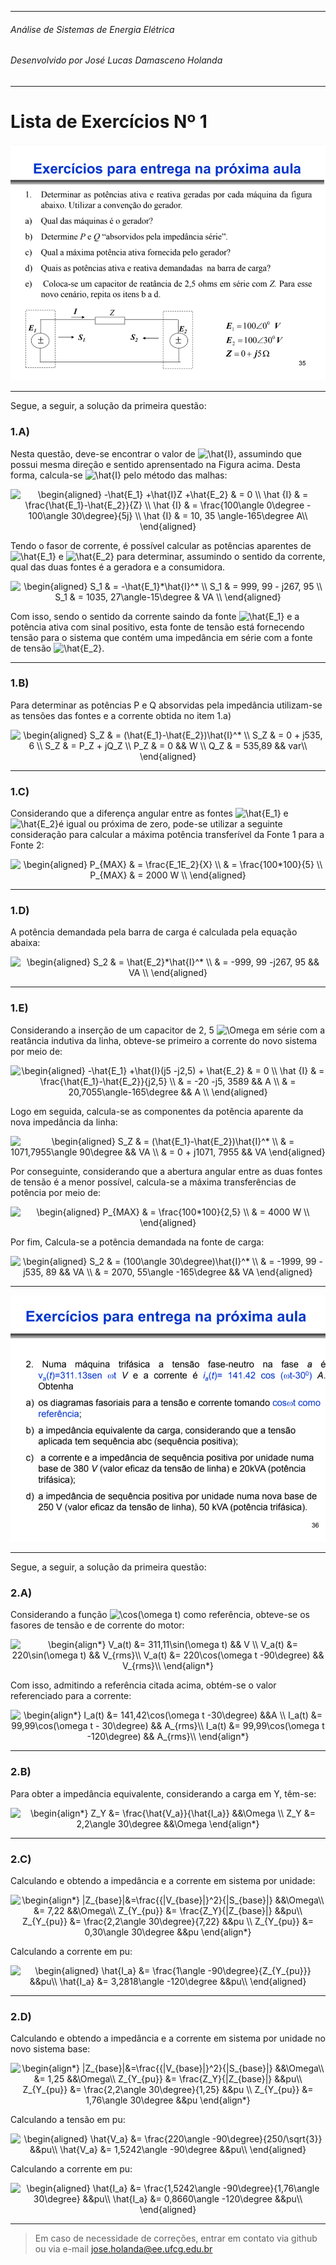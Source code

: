
----
###### Análise de Sistemas de Energia Elétrica
###### Desenvolvido por José Lucas Damasceno Holanda  
----
<h1>Lista de Exercícios Nº 1</h1>



![Questão 01](Fig01.PNG "Questão 01")

----

Segue, a seguir, a solução da primeira questão: 


<h3>1.A)</h3>

Nesta questão, deve-se encontrar o valor de <img src="https://latex.codecogs.com/svg.latex?\hat{I}" title="\hat{I}" />, assumindo que possui mesma direção e sentido aprensentado na Figura acima. Desta forma, calcula-se <img src="https://latex.codecogs.com/svg.latex?\hat{I}" title="\hat{I}" /> pelo método das malhas: 

<p align="center">
    <img src="https://latex.codecogs.com/svg.latex?\begin{aligned}&space;-\hat{E_1}&space;&plus;\hat{I}Z&space;&plus;\hat{E_2}&space;&&space;=&space;0&space;\\&space;\hat&space;{I}&space;&&space;=&space;\frac{\hat{E_1}-\hat{E_2}}{Z}&space;\\&space;\hat&space;{I}&space;&&space;=&space;\frac{100\angle&space;0\degree&space;-&space;100\angle&space;30\degree}{5j}&space;\\&space;\hat&space;{I}&space;&&space;=&space;10,&space;35&space;\angle-165\degree&space;A\\&space;\end{aligned}" title="\begin{aligned} -\hat{E_1} +\hat{I}Z +\hat{E_2} & = 0 \\ \hat {I} & = \frac{\hat{E_1}-\hat{E_2}}{Z} \\ \hat {I} & = \frac{100\angle 0\degree - 100\angle 30\degree}{5j} \\ \hat {I} & = 10, 35 \angle-165\degree A\\ \end{aligned}" />
</p>


Tendo o fasor de corrente, é possível calcular as potências aparentes de <img src="https://latex.codecogs.com/svg.latex?\hat{E_1}" title="\hat{E_1}" /> e <img src="https://latex.codecogs.com/svg.latex?\hat{E_2}" title="\hat{E_2}" /> para determinar, assumindo o sentido da corrente, qual das duas fontes é a geradora e a consumidora.

<p align="center">
    <img src="https://latex.codecogs.com/svg.latex?\begin{aligned}&space;S_1&space;&&space;=&space;-\hat{E_1}*\hat{I}^*&space;\\&space;S_1&space;&&space;=&space;999,&space;99&space;-&space;j267,&space;95&space;\\&space;S_1&space;&&space;=&space;1035,&space;27\angle-15\degree&space;&&space;VA&space;\\&space;\end{aligned}" title="\begin{aligned} S_1 & = -\hat{E_1}*\hat{I}^* \\ S_1 & = 999, 99 - j267, 95 \\ S_1 & = 1035, 27\angle-15\degree & VA \\ \end{aligned}" />
</p>


Com isso, sendo o sentido da corrente saindo da fonte <img src="https://latex.codecogs.com/svg.latex?\hat{E_1}" title="\hat{E_1}" /> e a potência ativa com sinal positivo, esta fonte de tensão está fornecendo tensão para o sistema que contém uma impedância em série com a fonte de tensão <img src="https://latex.codecogs.com/svg.latex?\hat{E_2}" title="\hat{E_2}" />.

----
<h3>1.B)</h3>

Para determinar as potências P e Q absorvidas pela impedância utilizam-se as tensões das fontes e a corrente obtida no item 1.a)


<p align="center">
    <img src="https://latex.codecogs.com/svg.latex?\begin{aligned}&space;S_Z&space;&&space;=&space;(\hat{E_1}-\hat{E_2})\hat{I}^*&space;\\&space;S_Z&space;&&space;=&space;0&space;&plus;&space;j535,&space;6&space;\\&space;S_Z&space;&&space;=&space;P_Z&space;&plus;&space;jQ_Z&space;\\&space;P_Z&space;&&space;=&space;0&space;&&&space;W&space;\\&space;Q_Z&space;&&space;=&space;535,89&space;&&&space;var\\&space;\end{aligned}" title="\begin{aligned} S_Z & = (\hat{E_1}-\hat{E_2})\hat{I}^* \\ S_Z & = 0 + j535, 6 \\ S_Z & = P_Z + jQ_Z \\ P_Z & = 0 && W \\ Q_Z & = 535,89 && var\\ \end{aligned}" />
</p>


----
<h3>1.C)</h3>

Considerando que a diferença angular entre as fontes <img src="https://latex.codecogs.com/svg.latex?\hat{E_1}" title="\hat{E_1}" /> e <img src="https://latex.codecogs.com/svg.latex?\hat{E_2}" title="\hat{E_2}" />é igual ou próxima de zero, pode-se utilizar a seguinte consideração para calcular a máxima potência transferível da Fonte 1 para a Fonte 2: 

<p align="center">
    <img src="https://latex.codecogs.com/svg.latex?\begin{aligned}&space;P_{MAX}&space;&&space;=&space;\frac{E_1E_2}{X}&space;\\&space;&&space;=&space;\frac{100*100}{5}&space;\\&space;P_{MAX}&space;&&space;=&space;2000&space;W&space;\\&space;\end{aligned}" title="\begin{aligned} P_{MAX} & = \frac{E_1E_2}{X} \\ & = \frac{100*100}{5} \\ P_{MAX} & = 2000 W \\ \end{aligned}" />
</p>

----
<h3>1.D)</h3>

A potência demandada pela barra de carga é calculada pela equação abaixa: 

<p align="center">
    <img src="https://latex.codecogs.com/svg.latex?\begin{aligned}&space;S_2&space;&&space;=&space;\hat{E_2}*\hat{I}^*&space;\\&space;&&space;=&space;-999,&space;99&space;-j267,&space;95&space;&&&space;VA&space;\\&space;\end{aligned}" title="\begin{aligned} S_2 & = \hat{E_2}*\hat{I}^* \\ & = -999, 99 -j267, 95 && VA \\ \end{aligned}" />
</p>

----
<h3>1.E)</h3>

Considerando a inserção de um capacitor de 2, 5 <img src="https://latex.codecogs.com/svg.latex?\Omega " title="\Omega "/> em série com a reatância indutiva da linha, obteve-se primeiro a corrente do novo sistema por meio de: 

<p align="center">
    <img src="https://latex.codecogs.com/svg.latex?\begin{aligned}&space;-\hat{E_1}&space;&plus;\hat{I}(j5&space;-j2,5)&space;&plus;&space;\hat{E_2}&space;&&space;=&space;0&space;\\&space;\hat&space;{I}&space;&&space;=&space;\frac{\hat{E_1}-\hat{E_2}}{j2,5}&space;\\&space;&&space;=&space;-20&space;-j5,&space;3589&space;&&&space;A&space;\\&space;&&space;=&space;20,7055\angle-165\degree&space;&&&space;A&space;\\&space;\end{aligned}" title="\begin{aligned} -\hat{E_1} +\hat{I}(j5 -j2,5) + \hat{E_2} & = 0 \\ \hat {I} & = \frac{\hat{E_1}-\hat{E_2}}{j2,5} \\ & = -20 -j5, 3589 && A \\ & = 20,7055\angle-165\degree && A \\ \end{aligned}" />
</p>


Logo em seguida, calcula-se as componentes da potência aparente da nova impedância da linha: 

<p align="center">
    <img src="https://latex.codecogs.com/svg.latex?\begin{aligned}&space;S_Z&space;&&space;=&space;(\hat{E_1}-\hat{E_2})\hat{I}^*&space;\\&space;&&space;=&space;1071,7955\angle&space;90\degree&space;&&&space;VA&space;\\&space;&&space;=&space;0&space;&plus;&space;j1071,&space;7955&space;&&&space;VA&space;\end{aligned}" title="\begin{aligned} S_Z & = (\hat{E_1}-\hat{E_2})\hat{I}^* \\ & = 1071,7955\angle 90\degree && VA \\ & = 0 + j1071, 7955 && VA \end{aligned}" />
</p>


Por conseguinte, considerando que a abertura angular entre as duas fontes de tensão é a menor possível, calcula-se a máxima transferências de potência por meio de: 

<p align="center">
    <img src="https://latex.codecogs.com/svg.latex?\begin{aligned}&space;P_{MAX}&space;&&space;=&space;\frac{100*100}{2,5}&space;\\&space;&&space;=&space;4000&space;W&space;\\&space;\end{aligned}" title="\begin{aligned} P_{MAX} & = \frac{100*100}{2,5} \\ & = 4000 W \\ \end{aligned}" />
</p>


Por fim, Calcula-se a potência demandada na fonte de carga: 

<p align="center">
    <img src="https://latex.codecogs.com/svg.latex?\begin{aligned}&space;S_2&space;&&space;=&space;(100\angle&space;30\degree)\hat{I}^*&space;\\&space;&&space;=&space;-1999,&space;99&space;-&space;j535,&space;89&space;&&&space;VA&space;\\&space;&&space;=&space;2070,&space;55\angle&space;-165\degree&space;&&&space;VA&space;\end{aligned}" title="\begin{aligned} S_2 & = (100\angle 30\degree)\hat{I}^* \\ & = -1999, 99 - j535, 89 && VA \\ & = 2070, 55\angle -165\degree && VA \end{aligned}" />
</p>

----

![Questão 02](Fig02.PNG "Questão 02")

----

Segue, a seguir, a solução da primeira questão: 



<h3>2.A)</h3>

Considerando a função <img src="https://latex.codecogs.com/svg.latex?\cos(\omega&space;t)" title="\cos(\omega t)" /> como referência, obteve-se os fasores de tensão e de corrente do motor:

<p align="center">
    <img src="https://latex.codecogs.com/svg.latex?\begin{align*}&space;V_a(t)&space;&=&space;311,11\sin(\omega&space;t)&space;&&&space;V&space;\\&space;V_a(t)&space;&=&space;220\sin(\omega&space;t)&space;&&&space;V_{rms}\\&space;V_a(t)&space;&=&space;220\cos(\omega&space;t&space;-90\degree)&space;&&&space;V_{rms}\\&space;\end{align*}" title="\begin{align*} V_a(t) &= 311,11\sin(\omega t) && V \\ V_a(t) &= 220\sin(\omega t) && V_{rms}\\ V_a(t) &= 220\cos(\omega t -90\degree) && V_{rms}\\ \end{align*}" />
</p>


Com isso, admitindo a referência citada acima, obtém-se o valor referenciado para a corrente:

<p align="center">
    <img src="https://latex.codecogs.com/svg.latex?\begin{align*}&space;I_a(t)&space;&=&space;141,42\cos(\omega&space;t&space;-30\degree)&space;&&A&space;\\&space;I_a(t)&space;&=&space;99,99\cos(\omega&space;t&space;-&space;30\degree)&space;&&&space;A_{rms}\\&space;I_a(t)&space;&=&space;99,99\cos(\omega&space;t&space;-120\degree)&space;&&&space;A_{rms}\\&space;\end{align*}" title="\begin{align*} I_a(t) &= 141,42\cos(\omega t -30\degree) &&A \\ I_a(t) &= 99,99\cos(\omega t - 30\degree) && A_{rms}\\ I_a(t) &= 99,99\cos(\omega t -120\degree) && A_{rms}\\ \end{align*}" />
</p>


----
<h3>2.B)</h3>

Para obter a impedância equivalente, considerando a carga em Y, têm-se:

<p align="center">
    <img src="https://latex.codecogs.com/svg.latex?\begin{align*}&space;Z_Y&space;&=&space;\frac{\hat{V_a}}{\hat{I_a}}&space;&&\Omega&space;\\&space;Z_Y&space;&=&space;2,2\angle&space;30\degree&space;&&\Omega&space;\end{align*}" title="\begin{align*} Z_Y &= \frac{\hat{V_a}}{\hat{I_a}} &&\Omega \\ Z_Y &= 2,2\angle 30\degree &&\Omega \end{align*}" />
</p>


----
<h3>2.C)</h3>

Calculando e obtendo a impedância e a corrente em sistema por unidade:

<p align="center">
    <img src="https://latex.codecogs.com/svg.latex?\begin{align*}&space;|Z_{base}|&=\frac{{|V_{base}|}^2}{|S_{base}|}&space;&&\Omega\\&space;&=&space;7,22&space;&&\Omega\\&space;Z_{Y_{pu}}&space;&=&space;\frac{Z_Y}{|Z_{base}|}&space;&&pu\\&space;Z_{Y_{pu}}&space;&=&space;\frac{2,2\angle&space;30\degree}{7,22}&space;&&pu&space;\\&space;Z_{Y_{pu}}&space;&=&space;0,30\angle&space;30\degree&space;&&pu&space;\end{align*}" title="\begin{align*} |Z_{base}|&=\frac{{|V_{base}|}^2}{|S_{base}|} &&\Omega\\ &= 7,22 &&\Omega\\ Z_{Y_{pu}} &= \frac{Z_Y}{|Z_{base}|} &&pu\\ Z_{Y_{pu}} &= \frac{2,2\angle 30\degree}{7,22} &&pu \\ Z_{Y_{pu}} &= 0,30\angle 30\degree &&pu \end{align*}" />
</p>


Calculando a corrente em pu:
<p align="center">
    <img src="https://latex.codecogs.com/svg.latex?\begin{aligned}&space;\hat{I_a}&space;&=&space;\frac{1\angle&space;-90\degree}{Z_{Y_{pu}}}&space;&&pu\\&space;\hat{I_a}&space;&=&space;3,2818\angle&space;-120\degree&space;&&pu\\&space;\end{aligned}" title="\begin{aligned} \hat{I_a} &= \frac{1\angle -90\degree}{Z_{Y_{pu}}} &&pu\\ \hat{I_a} &= 3,2818\angle -120\degree &&pu\\ \end{aligned}" />
</p>

----
<h3>2.D)</h3>

Calculando e obtendo a impedância e a corrente em sistema por unidade no novo sistema base:

<p align="center">
    <img src="https://latex.codecogs.com/svg.latex?\begin{align*}&space;|Z_{base}|&=\frac{{|V_{base}|}^2}{|S_{base}|}&space;&&\Omega\\&space;&=&space;1,25&space;&&\Omega\\&space;Z_{Y_{pu}}&space;&=&space;\frac{Z_Y}{|Z_{base}|}&space;&&pu\\&space;Z_{Y_{pu}}&space;&=&space;\frac{2,2\angle&space;30\degree}{1,25}&space;&&pu&space;\\&space;Z_{Y_{pu}}&space;&=&space;1,76\angle&space;30\degree&space;&&pu&space;\end{align*}" title="\begin{align*} |Z_{base}|&=\frac{{|V_{base}|}^2}{|S_{base}|} &&\Omega\\ &= 1,25 &&\Omega\\ Z_{Y_{pu}} &= \frac{Z_Y}{|Z_{base}|} &&pu\\ Z_{Y_{pu}} &= \frac{2,2\angle 30\degree}{1,25} &&pu \\ Z_{Y_{pu}} &= 1,76\angle 30\degree &&pu \end{align*}" />
</p>


Calculando a tensão em pu:
<p align="center">
    <img src="https://latex.codecogs.com/svg.latex?\begin{aligned}&space;\hat{V_a}&space;&=&space;\frac{220\angle&space;-90\degree}{250/\sqrt{3}}&space;&&pu\\&space;\hat{V_a}&space;&=&space;1,5242\angle&space;-90\degree&space;&&pu\\&space;\end{aligned}" title="\begin{aligned} \hat{V_a} &= \frac{220\angle -90\degree}{250/\sqrt{3}} &&pu\\ \hat{V_a} &= 1,5242\angle -90\degree &&pu\\ \end{aligned}" />
</p>

Calculando a corrente em pu:
<p align="center">
    <img src="https://latex.codecogs.com/svg.latex?\begin{aligned}&space;\hat{I_a}&space;&=&space;\frac{1,5242\angle&space;-90\degree}{1,76\angle&space;30\degree}&space;&&pu\\&space;\hat{I_a}&space;&=&space;0,8660\angle&space;-120\degree&space;&&pu\\&space;\end{aligned}" title="\begin{aligned} \hat{I_a} &= \frac{1,5242\angle -90\degree}{1,76\angle 30\degree} &&pu\\ \hat{I_a} &= 0,8660\angle -120\degree &&pu\\ \end{aligned}" />
</p>

----

>Em caso de necessidade de correções, entrar em contato via github ou via e-mail jose.holanda@ee.ufcg.edu.br
